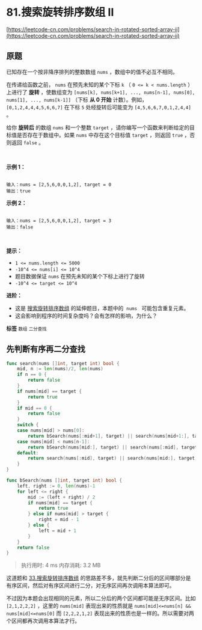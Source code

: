 # 81.搜索旋转排序数组 II
[https://leetcode-cn.com/problems/search-in-rotated-sorted-array-ii](https://leetcode-cn.com/problems/search-in-rotated-sorted-array-ii) 
## 原题
已知存在一个按非降序排列的整数数组 `nums` ，数组中的值不必互不相同。

在传递给函数之前， `nums` 在预先未知的某个下标 `k` （ `0 <= k < nums.length` ）上进行了 **旋转** ，使数组变为 `[nums[k], nums[k+1], ..., nums[n-1], nums[0], nums[1], ..., nums[k-1]]` （下标 **从 0 开始** 计数）。例如， `[0,1,2,4,4,4,5,6,6,7]` 在下标 `5` 处经旋转后可能变为 `[4,5,6,6,7,0,1,2,4,4]` 。

给你 **旋转后** 的数组 `nums` 和一个整数 `target` ，请你编写一个函数来判断给定的目标值是否存在于数组中。如果 `nums` 中存在这个目标值 `target` ，则返回 `true` ，否则返回 `false` 。

 

 **示例 1：** 

```

输入：nums = [2,5,6,0,0,1,2], target = 0
输出：true

```
 **示例 2：** 

```

输入：nums = [2,5,6,0,0,1,2], target = 3
输出：false
```
 

 **提示：** 
-  `1 <= nums.length <= 5000` 
-  `-10^4 <= nums[i] <= 10^4` 
- 题目数据保证 `nums` 在预先未知的某个下标上进行了旋转
-  `-10^4 <= target <= 10^4` 
 

 **进阶：** 
- 这是 <a href="https://leetcode-cn.com/problems/search-in-rotated-sorted-array/description/">搜索旋转排序数组</a> 的延伸题目，本题中的  `nums`   可能包含重复元素。
- 这会影响到程序的时间复杂度吗？会有怎样的影响，为什么？
 
**标签**
`数组` `二分查找` 


## 先判断有序再二分查找
```go
func search(nums []int, target int) bool {
	mid, n := len(nums)/2, len(nums)
	if n == 0 {
		return false
	}
	if nums[mid] == target {
		return true
	}
	if mid == 0 {
		return false
	}
	switch {
	case nums[mid] > nums[0]:
		return bSearch(nums[:mid+1], target) || search(nums[mid+1:], target)
	case nums[mid] < nums[n-1]:
		return bSearch(nums[mid:], target) || search(nums[:mid], target)
	default:
		return search(nums[:mid], target) || search(nums[mid:], target)
	}
}

func bSearch(nums []int, target int) bool {
	left, right := 0, len(nums)-1
	for left <= right {
		mid := (left + right) / 2
		if nums[mid] == target {
			return true
		} else if nums[mid] > target {
			right = mid - 1
		} else {
			left = mid + 1
		}
	}
	return false
}
```
>执行用时: 4 ms
内存消耗: 3.2 MB

这道题和 [33.搜索旋转排序数组](../33.搜索旋转排序数组/README.md) 的思路差不多，就先判断二分后的区间哪部分是有序区间，然后对有序区间进行二分，对无序区间再次调用本算法即可。

不过因为本题会出现相同的元素，所以二分后的两个区间都可能是无序区间。比如 `[2,1,2,2,2]` ，这里的 `nums[mid]` 表现出来的性质就是 `nums[mid]<=nums[n] && nums[mid]<=nums[0]` 而 `[2,2,2,1,2]` 表现出来的性质也是一样的。所以需要对两个区间都再次调用本算法才行。
